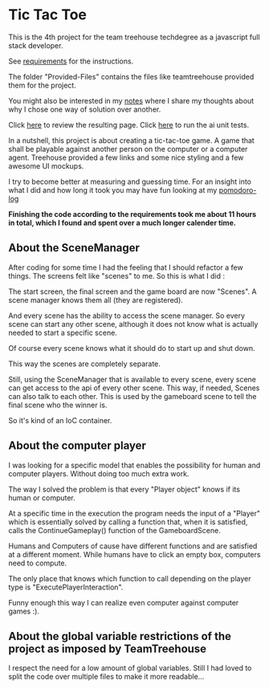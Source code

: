 # Tic Tac Toe

This is the 4th project for the team treehouse techdegree as a javascript full stack developer.

See [requirements](Documentation/Requirements.md) for the instructions.

The folder "Provided-Files" contains the files like teamtreehouse provided them for the project.

You might also be interested in my [notes](Documentation/Notes.md) where I share my thoughts about why I chose one way of solution over another. 

Click [here](https://stho32.github.io/Treehouse-04-TicTacToe/Source/index.html) to review the resulting page.
Click [here](https://stho32.github.io/Treehouse-04-TicTacToe/Source-AI/tests.html) to run the ai unit tests.

In a nutshell, this project is about creating a tic-tac-toe game. A game that shall be playable
against another person on the computer or a computer agent. Treehouse provided a few links and 
some nice styling and a few awesome UI mockups.


I try to become better at measuring and guessing time. For an insight into what I did and how long it took you may have fun looking at my [pomodoro-log](Documentation/Pomodoro-Log.md)

**Finishing the code according to the requirements took me about 11 hours in total, which I found and spent over a much longer calender time.**

## About the SceneManager

After coding for some time I had the feeling that I should refactor a few things. The screens felt like "scenes" to me. So this is what I did :

The start screen, the final screen and the game board are now "Scenes". A scene manager knows them all (they are registered).

And every scene has the ability to access the scene manager. So every scene can start any other scene, although it does not know what is actually
needed to start a specific scene. 

Of course every scene knows what it should do to start up and shut down.

This way the scenes are completely separate.

Still, using the SceneManager that is available to every scene, every scene can get access to the api of every other scene. 
This way, if needed, Scenes can also talk to each other. This is used by the gameboard scene to tell the final scene 
who the winner is.

So it's kind of an IoC container.

## About the computer player

I was looking for a specific model that enables the possibility for human and computer players. Without doing too much extra work.

The way I solved the problem is that every "Player object" knows if its human or computer. 

At a specific time in the execution the program needs the input of a "Player" which is essentially solved by calling a function 
that, when it is satisfied, calls the ContinueGameplay() function of the GameboardScene. 

Humans and Computers of cause have different functions and are satisfied at a different moment. 
While humans have to click an empty box, computers need to compute. 

The only place that knows which function to call depending on the player type is "ExecutePlayerInteraction".

Funny enough this way I can realize even computer against computer games :).

## About the global variable restrictions of the project as imposed by TeamTreehouse

I respect the need for a low amount of global variables. Still I had loved to split the code over multiple files to make it more readable...